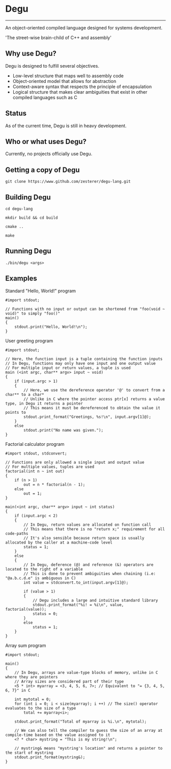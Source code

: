 # Degu
------

An object-oriented compiled language designed for systems development.

'The street-wise brain-child of C++ and assembly'

## Why use Degu?

Degu is designed to fulfill several objectives.

* Low-level structure that maps well to assembly code
* Object-oriented model that allows for abstraction
* Context-aware syntax that respects the principle of encapsulation
* Logical structure that makes clear ambiguities that exist in other compiled languages such as C

## Status

As of the current time, Degu is still in heavy development.

## Who or what uses Degu?

Currently, no projects officially use Degu.

## Getting a copy of Degu

`git clone https://www.github.com/zesterer/degu-lang.git`

## Building Degu

`cd degu-lang`

`mkdir build && cd build`

`cmake ..`

`make`

## Running Degu

`./bin/degu <args>`

## Examples

Standard "Hello, World!" program

```
#import stdout;

// Functions with no input or output can be shortened from "foo(void ~ void)" to simply "foo()"
main()
{
	stdout.print("Hello, World!\n");
}
```

User greeting program

```
#import stdout;

// Here, the function input is a tuple containing the function inputs
// In Degu, functions may only have one input and one output value
// For multiple input or return values, a tuple is used
main (<int argc, char** argv> input ~ void)
{
	if (input.argc > 1)
	{
		// Here, we use the dereference operator '@' to convert from a char** to a char*
		// Unlike in C where the pointer access ptr[x] returns a value type, in Degu it returns a pointer
		// This means it must be dereferenced to obtain the value it points to
		stdout.print_format("Greetings, %s!\n", input.argv[1]@);
	}
	else
		stdout.print("No name was given.");
}
```

Factorial calculator program

```
#import stdout, stdconvert;

// Functions are only allowed a single input and output value
// For multiple values, tuples are used
factorial(int n ~ int out)
{
	if (n > 1)
		out = n * factorial(n - 1);
	else
		out = 1;
}

main(<int argc, char** argv> input ~ int status)
{
	if (input.argc < 2)
	{
		// In Degu, return values are allocated on function call
		// This means that there is no "return x;" requirement for all code-paths
		// It's also sensible because return space is usually allocated by the caller at a machine-code level
		status = 1;
	}
	else
	{
		// In Degu, deference (@) and reference (&) operators are located to the right of a variable
		// This is done to prevent ambiguities when chaining (i.e: "@a.b.c.d.e" is ambiguous in C)
		int value = stdconvert.to_int(input.argv[1]@);

		if (value > 1)
		{
			// Degu includes a large and intuitive standard library
			stdout.print_format("%i! = %i\n", value, factorial(value));
			status = 0;
		}
		else
			status = 1;
	}
}
```

Array sum program

```
#import stdout;

main()
{
	// In Degu, arrays are value-type blocks of memory, unlike in C where they are pointers
	// Array sizes are considered part of their type
	<5 * int> myarray = <3, 4, 5, 6, 7>; // Equivalent to "= {3, 4, 5, 6, 7}" in C

	int mytotal = 0;
	for (int i = 0; i < size(myarray); i ++) // The size() operator evaluates to the size of a type
		total += myarray<i>;

	stdout.print_format("Total of myarray is %i.\n", mytotal);

	// We can also tell the compiler to guess the size of an array at compile-time based on the value assigned to it
	<? * char> mystring = "This is my string!\n";

	// mystring& means "mystring's location" and returns a pointer to the start of mystring
	stdout.print_format(mystring&);
}
```
